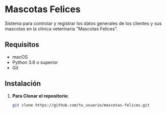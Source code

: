 # Mascotas Felices

Sistema para controlar y registrar los datos generales de los clientes y sus mascotas en la clínica veterinaria "Mascotas Felices".

## Requisitos

- macOS
- Python 3.6 o superior
- Git

## Instalación

1. **Para Clonar el repositorio**:

   ```bash
   git clone https://github.com/tu_usuario/mascotas-felices.git

